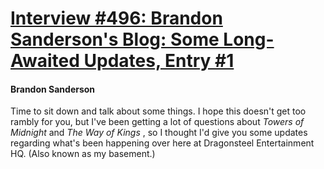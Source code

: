 # [Interview #496: Brandon Sanderson's Blog: Some Long-Awaited Updates, Entry #1](https://www.theoryland.com/intvmain.php?i=496#1)

#### Brandon Sanderson

Time to sit down and talk about some things. I hope this doesn't get too rambly for you, but I've been getting a lot of questions about
*Towers of Midnight*
and
*The Way of Kings*
, so I thought I'd give you some updates regarding what's been happening over here at Dragonsteel Entertainment HQ. (Also known as my basement.)

